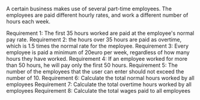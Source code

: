 A certain business makes use of several part-time employees. The employees are paid different hourly rates, and work a different number of hours each week.


Requirement 1: The first 35 hours worked are paid at the employee's normal pay rate.
Requirement 2: the hours over 35 hours are paid as overtime, which is 1.5 times the normal rate for the meployee.
Requirement 3: Every employee is paid a minimum of 20euro per week, regardless of how many hours they have worked.
Requirement 4: If an employee worked for more than 50 hours, he will pay only the first 50 hours. 
Requirement 5: The number of the employees that the user can enter should not exceed the number of 10.
Requirement 6: Calculate the total normal hours worked by all employees
Requirement 7: Calculate the total overtime hours worked by all employees
Requirement 8: Calculate the total wages paid to all employees
